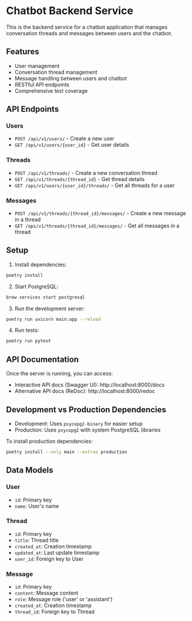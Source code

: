 # Chatbot Backend Service

This is the backend service for a chatbot application that manages conversation threads and messages between users and the chatbot.

## Features

- User management
- Conversation thread management
- Message handling between users and chatbot
- RESTful API endpoints
- Comprehensive test coverage

## API Endpoints

### Users
- `POST /api/v1/users/` - Create a new user
- `GET /api/v1/users/{user_id}` - Get user details

### Threads
- `POST /api/v1/threads/` - Create a new conversation thread
- `GET /api/v1/threads/{thread_id}` - Get thread details
- `GET /api/v1/users/{user_id}/threads/` - Get all threads for a user

### Messages
- `POST /api/v1/threads/{thread_id}/messages/` - Create a new message in a thread
- `GET /api/v1/threads/{thread_id}/messages/` - Get all messages in a thread

## Setup

1. Install dependencies:
```bash
poetry install
```

2. Start PostgreSQL:
```bash
brew services start postgresql
```

3. Run the development server:
```bash
poetry run uvicorn main:app --reload
```

4. Run tests:
```bash
poetry run pytest
```

## API Documentation

Once the server is running, you can access:
- Interactive API docs (Swagger UI): http://localhost:8000/docs
- Alternative API docs (ReDoc): http://localhost:8000/redoc

## Development vs Production Dependencies

- Development: Uses `psycopg2-binary` for easier setup
- Production: Uses `psycopg2` with system PostgreSQL libraries

To install production dependencies:
```bash
poetry install --only main --extras production
```

## Data Models

### User
- `id`: Primary key
- `name`: User's name

### Thread
- `id`: Primary key
- `title`: Thread title
- `created_at`: Creation timestamp
- `updated_at`: Last update timestamp
- `user_id`: Foreign key to User

### Message
- `id`: Primary key
- `content`: Message content
- `role`: Message role ('user' or 'assistant')
- `created_at`: Creation timestamp
- `thread_id`: Foreign key to Thread 